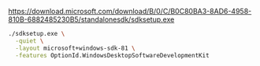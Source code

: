 https://download.microsoft.com/download/B/0/C/B0C80BA3-8AD6-4958-810B-6882485230B5/standalonesdk/sdksetup.exe

```sh
./sdksetup.exe \
  -quiet \
  -layout microsoft+windows-sdk-81 \
  -features OptionId.WindowsDesktopSoftwareDevelopmentKit
```

